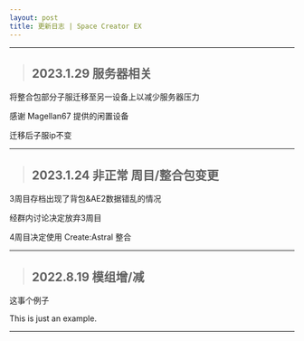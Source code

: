 ```yaml
---
layout: post
title: 更新日志 | Space Creator EX
---
```


-----------------------
> ## 2023.1.29 服务器相关

将整合包部分子服迁移至另一设备上以减少服务器压力

感谢 Magellan67 提供的闲置设备

迁移后子服ip不变

-----------------------
> ## 2023.1.24  非正常 周目/整合包变更

3周目存档出现了背包&AE2数据错乱的情况

经群内讨论决定放弃3周目

4周目决定使用 Create:Astral 整合

-----------------------
> ## 2022.8.19  模组增/减

这事个例子

This is just an example.

-----------------------